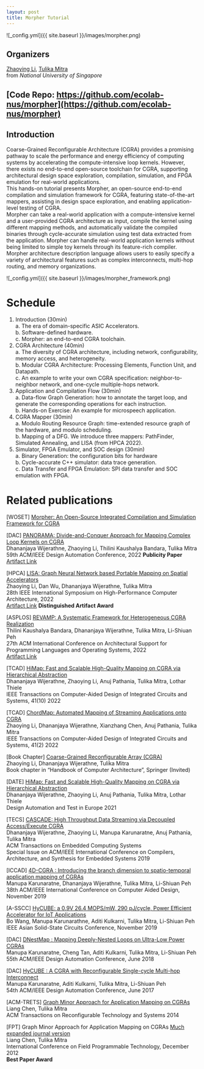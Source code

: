 ```yaml
---
layout: post
title: Morpher Tutorial
---
```

![_config.yml]({{ site.baseurl }}/images/morpher.png)

## Organizers

[Zhaoying Li](https://zhaoying-li.github.io), [Tulika Mitra](https://www.comp.nus.edu.sg/~tulika/) <br>
from _National University of Singapore_



## [Code Repo: https://github.com/ecolab-nus/morpher](https://github.com/ecolab-nus/morpher)

## Introduction
Coarse-Grained Reconfigurable Architecture (CGRA) provides a promising pathway to scale the performance and energy efficiency of computing systems by accelerating the compute-intensive loop kernels. However, there exists no end-to-end open-source toolchain for CGRA, supporting architectural design space exploration, compilation, simulation, and FPGA emulation for real-world applications.  <br>
This hands-on tutorial presents Morpher, an open-source end-to-end compilation and simulation framework for CGRA, featuring state-of-the-art mappers, assisting in design space exploration, and enabling application-level testing of CGRA.  <br>
Morpher can take a real-world application with a compute-intensive kernel and a user-provided CGRA architecture as input, compile the kernel using different mapping methods, and automatically validate the compiled binaries through cycle-accurate simulation using test data extracted from the application.
Morpher can handle real-world application kernels without being limited to simple toy kernels through its feature-rich compiler. 
Morpher architecture description language allows users to easily specify a variety of architectural features such as complex interconnects, multi-hop routing, and memory organizations.

![_config.yml]({{ site.baseurl }}/images/morpher_framework.png)

# Schedule
1. Introduction (30min)<br>
    a. The era of domain-specific ASIC Accelerators. <br>
    b. Software-defined hardware. <br>
    c. Morpher: an end-to-end CGRA toolchain.
1. CGRA Architecture (40min)<br>
    a. The diversity of CGRA architecture, including network,  configurability, memory access, and heterogeneity. <br>
    b. Modular CGRA Architecture: Processing Elements, Function Unit, and Datapath.  <br>
    c. An example to write your own CGRA specification: neighbor-to-neighbor network, and one-cycle multiple-hops network.
1. Application and Compilation Flow (30min)<br>
    a. Data-flow Graph Generation: how to annotate the target loop, and generate the corresponding operations for each instruction. <br>
    b. Hands-on Exercise: An example for microspeech application.
1. CGRA Mapper (30min)<br>
    a. Modulo Routing Resource Graph: time-extended resource graph of the hardware, and modulo scheduling. <br>
    b. Mapping of a DFG. We introduce three mappers: PathFinder, Simulated Annealing, and LISA (from HPCA 2022).
1. Simulator, FPGA Emulator, and SOC design (30min)<br>
    a. Binary Generation: the configuration bits for hardware <br>
    b. Cycle-accurate C++ simulator: data trace generation. <br>
    c. Data Transfer and FPGA Emulation: SPI data transfer and SOC emulation with FPGA.
    
    
# Related publications

[WOSET] [Morpher: An Open-Source Integrated Compilation and Simulation Framework for CGRA](https://www.comp.nus.edu.sg/~tulika/WOSET_MORPHER_2022.pdf)
        
[DAC] [PANORAMA: Divide-and-Conquer Approach for Mapping Complex Loop Kernels on CGRA](https://www.comp.nus.edu.sg/~tulika/DAC22.pdf)\
Dhananjaya Wijerathne, Zhaoying Li, Thilini Kaushalya Bandara, Tulika Mitra\
59th ACM/IEEE Design Automation Conference, 2022 __Publicity Paper__\
[Artifact Link](https://github.com/ecolab-nus/panorama)

[HPCA] [LISA: Graph Neural Network based Portable Mapping on Spatial Accelerators](https://www.comp.nus.edu.sg/~tulika/HPCA_LISA_2022.pdf)\
Zhaoying Li, Dan Wu, Dhananjaya Wijerathne, Tulika Mitra\
28th IEEE International Symposium on High-Performance Computer Architecture, 2022\
[Artifact Link](https://github.com/ecolab-nus/lisa) __Distinguished Artifact Award__

[ASPLOS] [REVAMP: A Systematic Framework for Heterogeneous CGRA Realization](https://www.comp.nus.edu.sg/~tulika/asplos22.pdf)\
Thilini Kaushalya Bandara, Dhananjaya Wijerathne, Tulika Mitra, Li-Shiuan Peh\
27th ACM International Conference on Architectural Support for Programming Languages and Operating Systems, 2022\
[Artifact Link](https://zenodo.org/record/5848404#.YgyrPTFByUk)

[TCAD] [HiMap: Fast and Scalable High-Quality Mapping on CGRA via Hierarchical Abstraction](https://www.comp.nus.edu.sg/~tulika/HiMap-TCAD.pdf)\
Dhananjaya Wijerathne, Zhaoying Li, Anuj Pathania, Tulika Mitra, Lothar Thiele\
IEEE Transactions on Computer-Aided Design of Integrated Circuits and Systems, 41(10) 2022

[TCAD] [ChordMap: Automated Mapping of Streaming Applications onto CGRA](https://ieeexplore.ieee.org/document/9351547)\
Zhaoying Li, Dhananjaya Wijerathne, Xianzhang Chen, Anuj Pathania, Tulika Mitra\
IEEE Transactions on Computer-Aided Design of Integrated Circuits and Systems, 41(2) 2022

[Book Chapter] [Coarse-Grained Reconfigurable Array (CGRA)](https://www.comp.nus.edu.sg/~tulika/CGRA-Survey.pdf)\
Zhaoying Li, Dhananjaya Wĳerathne, Tulika Mitra\
Book chapter in “Handbook of Computer Architecture”, Springer (Invited)

[DATE] [HiMap: Fast and Scalable High-Quality Mapping on CGRA via Hierarchical Abstraction](https://www.comp.nus.edu.sg/~tulika/HiMap_DATE_2021.pdf)\
Dhananjaya Wijerathne, Zhaoying Li, Anuj Pathania, Tulika Mitra, Lothar Thiele\
Design Automation and Test in Europe 2021

[TECS] [CASCADE: High Throughput Data Streaming via Decoupled Access/Execute CGRA](https://www.comp.nus.edu.sg/~tulika/TECS-CASCADE19.pdf)\
Dhananjaya Wijerathne, Zhaoying Li, Manupa Karunaratne, Anuj Pathania, Tulika Mitra\
ACM Transactions on Embedded Computing Systems\
Special Issue on ACM/IEEE International Conference on Compilers, Architecture, and Synthesis for Embedded Systems 2019

[ICCAD] [4D-CGRA : Introducing the branch dimension to spatio-temporal application mapping of CGRAs](https://www.comp.nus.edu.sg/~tulika/4D-CGRA-ICCAD19.pdf)\
Manupa Karunaratne, Dhananjaya Wijerathne, Tulika Mitra, Li-Shiuan Peh\
38th ACM/IEEE International Conference on Computer Aided Design, November 2019

[A-SSCC] [HyCUBE: a 0.9V 26.4 MOPS/mW, 290 pJ/cycle, Power Efficient Accelerator for IoT Applications](https://www.comp.nus.edu.sg/~tulika/Hycube_for_ASSCC_2019.pdf)\
Bo Wang, Manupa Karunarathne, Aditi Kulkarni, Tulika Mitra, Li-Shiuan Peh\
IEEE Asian Solid-State Circuits Conference, November 2019

[DAC] [DNestMap : Mapping Deeply-Nested Loops on Ultra-Low Power CGRAs](https://www.comp.nus.edu.sg/~tulika/DAC18-CGRA.pdf)\
Manupa Karunaratne, Cheng Tan, Aditi Kulkarni, Tulika Mitra, Li-Shiuan Peh\
55th ACM/IEEE Design Automation Conference, June 2018

[DAC] [HyCUBE : A CGRA with Reconfigurable Single-cycle Multi-hop Interconnect](https://www.comp.nus.edu.sg/~tulika/DAC17.pdf)\
Manupa Karunaratne, Aditi Kulkarni, Tulika Mitra, Li-Shiuan Peh\
54th ACM/IEEE Design Automation Conference, June 2017

[ACM-TRETS] [Graph Minor Approach for Application Mapping on CGRAs](https://www.comp.nus.edu.sg/~tulika/TRETS14.pdf)\
Liang Chen, Tulika Mitra\
ACM Transactions on Reconfigurable Technology and Systems 2014

[FPT] Graph Minor Approach for Application Mapping on CGRAs [Much expanded journal version](https://www.comp.nus.edu.sg/~tulika/TRETS14.pdf)\
Liang Chen, Tulika Mitra\
International Conference on Field Programmable Technology, December 2012\
__Best Paper Award__
